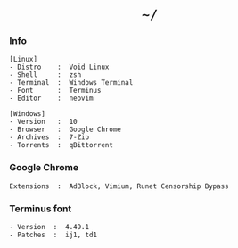 <h1 align="center"><code>~/</code></h1>

### Info

```
[Linux]
- Distro    :  Void Linux
- Shell     :  zsh
- Terminal  :  Windows Terminal
- Font      :  Terminus
- Editor    :  neovim

[Windows]
- Version   :  10
- Browser   :  Google Chrome
- Archives  :  7-Zip
- Torrents  :  qBittorrent
```

### Google Chrome

```
Extensions  :  AdBlock, Vimium, Runet Censorship Bypass
```

### Terminus font

```
- Version  :  4.49.1
- Patches  :  ij1, td1
```

